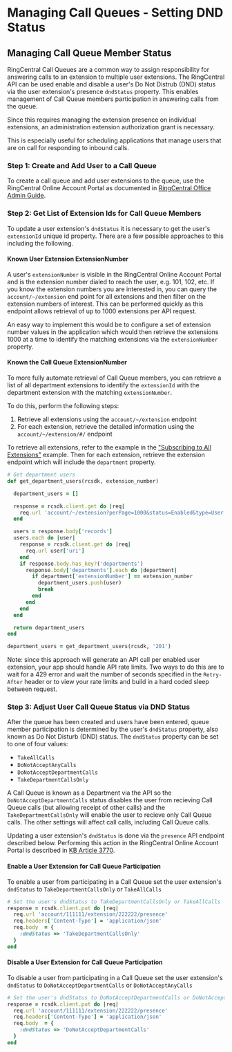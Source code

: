 # Managing Call Queues - Setting DND Status

## Managing Call Queue Member Status

RingCentral Call Queues are a common way to assign responsibility for answering calls to an extension to multiple user extensions. The RingCentral API can be used enable and disable a user's Do Not Distrub (DND) status via the user extension's presence `dndStatus` property. This enables management of Call Queue members participation in answering calls from the queue.

Since this requires managing the extension presence on individual extensions, an administration extension authorization grant is necessary.

This is especially useful for scheduling applications that manage users that are on call for responding to inbound calls.

### Step 1: Create and Add User to a Call Queue

To create a call queue and add user extensions to the queue, use the RingCentral Online Account Portal as documented in [RingCentral Office Admin Guide](http://netstorage.ringcentral.com/guides/office_admin_guide.pdf).

### Step 2: Get List of Extension Ids for Call Queue Members

To update a user extension's `dndStatus` it is necessary to get the user's `extensionId` unique id property. There are a few possible approaches to this including the following.

#### Known User Extension ExtensionNumber

A user's `extensionNumber` is visible in the RingCentral Online Account Portal and is the extension number dialed to reach the user, e.g. 101, 102, etc. If you know the extension numbers you are interested in, you can query the `account/~/extension` end point for all extensions and then filter on the extension numbers of interest. This can be performed quickly as this endpoint allows retrieval of up to 1000 extensions per API request.

An easy way to implement this would be to configure a set of extension number values in the application which would then retrieve the extensions 1000 at a time to identify the matching extensions via the `extensionNumber` property.

#### Known the Call Queue ExtensionNumber

To more fully automate retrieval of Call Queue members, you can retrieve a list of all department extensions to identify the `extensionId` with the department extension with the matching `extensionNumber`.

To do this, perform the following steps:

1. Retrieve all extensions using the `account/~/extension` endpoint
2. For each extension, retrieve the detailed information using the `account/~/extension/#/` endpoint

To retrieve all extensions, refer to the example in the ["Subscribing to All Extensions"](http://ringcentral-sdk-ruby.readthedocs.org/en/latest/usage/notifications/Subscriptions/#subscribing-to-all-extensions) example. Then for each extension, retrieve the extension endpoint which will include the `department` property.

```ruby
# Get department users
def get_department_users(rcsdk, extension_number)

  department_users = []

  response = rcsdk.client.get do |req|
    req.url 'account/~/extension?perPage=1000&status=Enabled&type=User'
  end

  users = response.body['records']
  users.each do |user|
    response = rcsdk.client.get do |req|
  	  req.url user['uri']
    end
    if response.body.has_key?('departments')
      response.body['departments'].each do |department|
        if department['extensionNumber'] == extension_number
          department_users.push(user)
          break
        end
      end
    end
  end

  return department_users
end

department_users = get_department_users(rcsdk, '201')
```

Note: since this approach will generate an API call per enabled user extension, your app should handle API rate limits. Two ways to do this are to wait for a 429 error and wait the number of seconds specified in the `Retry-After` header or to view your rate limits and build in a hard coded sleep between request.

### Step 3: Adjust User Call Queue Status via DND Status

After the queue has been created and users have been entered, queue member participation is determined by the user's `dndStatus` property, also known as Do Not Disturb (DND) status. The `dndStatus` property can be set to one of four values:

* `TakeAllCalls`
* `DoNotAcceptAnyCalls`
* `DoNotAcceptDepartmentCalls`
* `TakeDepartmentCallsOnly`

A Call Queue is known as a Department via the API so the `DoNotAcceptDepartmentCalls` status disables the user from recieving Call Queue calls (but allowing receipt of other calls) and the `TakeDepartmentCallsOnly` will enable the user to recieve only Call Queue calls. The other settings will affect call calls, including Call Queue calls.

Updating a user extension's `dndStatus` is done via the `presence` API endpoint described below. Performing this action in the RingCentral Online Account Portal is described in [KB Article 3770](http://success.ringcentral.com/articles/en_US/RC_Knowledge_Article/3770).

#### Enable a User Extension for Call Queue Participation

To enable a user from participating in a Call Queue set the user extension's `dndStatus` to `TakeDepartmentCallsOnly` or `TakeAllCalls`

```ruby
# Set the user's dndStatus to TakeDepartmentCallsOnly or TakeAllCalls
response = rcsdk.client.put do |req|
  req.url 'account/111111/extension/222222/presence'
  req.headers['Content-Type'] = 'application/json'
  req.body  = {
    :dndStatus => 'TakeDepartmentCallsOnly'
  }
end
```

#### Disable a User Extension for Call Queue Participation

To disable a user from participating in a Call Queue set the user extension's `dndStatus` to `DoNotAcceptDepartmentCalls` or `DoNotAcceptAnyCalls`

```ruby
# Set the user's dndStatus to DoNotAcceptDepartmentCalls or DoNotAcceptAnyCalls
response = rcsdk.client.put do |req|
  req.url 'account/111111/extension/222222/presence'
  req.headers['Content-Type'] = 'application/json'
  req.body  = {
    :dndStatus => 'DoNotAcceptDepartmentCalls'
  }
end
```
